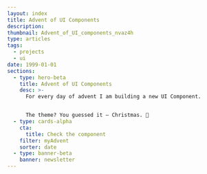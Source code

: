 ```yaml
---
layout: index
title: Advent of UI Components
description:
thumbnail: Advent_of_UI_components_nvaz4h
type: articles
tags:
  - projects
  - ui
date: 1999-01-01
sections:
  - type: hero-beta
    title: Advent of UI Components
    desc: >-
      For every day of advent I am building a new UI Component.


      The theme? You guessed it ― Christmas. 🎄
  - type: cards-alpha
    cta:
      title: Check the component
    filter: myAdvent
    sorter: date
  - type: banner-beta
    banner: newsletter
---
```

